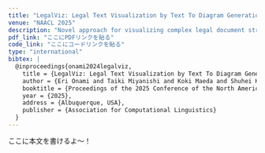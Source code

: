 ```yaml
---
title: "LegalViz: Legal Text Visualization by Text To Diagram Generation"
venue: "NAACL 2025"
description: "Novel approach for visualizing complex legal document structures through diagram generation from text."
pdf_link: "ここにPDFリンクを貼る"
code_link: "ここにコードリンクを貼る"
type: "international"
bibtex: |
  @inproceedings{onami2024legalviz,
    title = {LegalViz: Legal Text Visualization by Text To Diagram Generation},
    author = {Eri Onami and Taiki Miyanishi and Koki Maeda and Shuhei Kurita},
    booktitle = {Proceedings of the 2025 Conference of the North American Chapter of the Association for Computational Linguistics: Human Language Technologies (Volume 1: Long Papers)},
    year = {2025},
    address = {Albuquerque, USA},
    publisher = {Association for Computational Linguistics}
  }
---
```


ここに本文を書けるよ〜！
